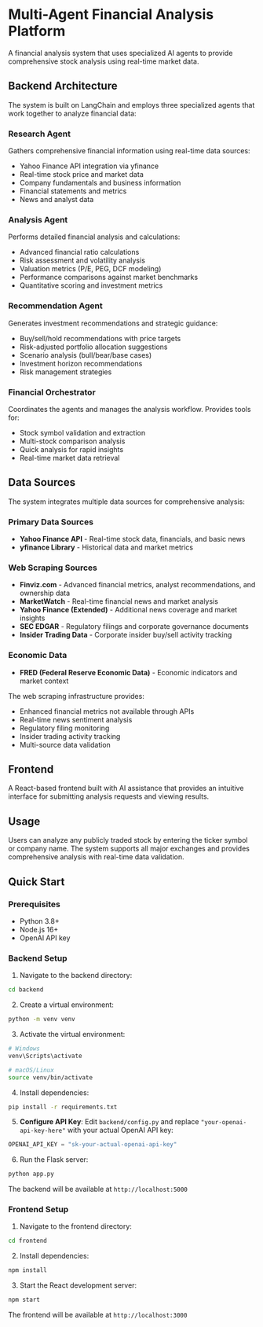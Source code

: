 # Multi-Agent Financial Analysis Platform

A financial analysis system that uses specialized AI agents to provide comprehensive stock analysis using real-time market data.

## Backend Architecture

The system is built on LangChain and employs three specialized agents that work together to analyze financial data:

### Research Agent
Gathers comprehensive financial information using real-time data sources:
- Yahoo Finance API integration via yfinance
- Real-time stock price and market data
- Company fundamentals and business information
- Financial statements and metrics
- News and analyst data

### Analysis Agent
Performs detailed financial analysis and calculations:
- Advanced financial ratio calculations
- Risk assessment and volatility analysis
- Valuation metrics (P/E, PEG, DCF modeling)
- Performance comparisons against market benchmarks
- Quantitative scoring and investment metrics

### Recommendation Agent
Generates investment recommendations and strategic guidance:
- Buy/sell/hold recommendations with price targets
- Risk-adjusted portfolio allocation suggestions
- Scenario analysis (bull/bear/base cases)
- Investment horizon recommendations
- Risk management strategies

### Financial Orchestrator
Coordinates the agents and manages the analysis workflow. Provides tools for:
- Stock symbol validation and extraction
- Multi-stock comparison analysis
- Quick analysis for rapid insights
- Real-time market data retrieval

## Data Sources

The system integrates multiple data sources for comprehensive analysis:

### Primary Data Sources
- **Yahoo Finance API** - Real-time stock data, financials, and basic news
- **yfinance Library** - Historical data and market metrics

### Web Scraping Sources
- **Finviz.com** - Advanced financial metrics, analyst recommendations, and ownership data
- **MarketWatch** - Real-time financial news and market analysis
- **Yahoo Finance (Extended)** - Additional news coverage and market insights
- **SEC EDGAR** - Regulatory filings and corporate governance documents
- **Insider Trading Data** - Corporate insider buy/sell activity tracking

### Economic Data
- **FRED (Federal Reserve Economic Data)** - Economic indicators and market context

The web scraping infrastructure provides:
- Enhanced financial metrics not available through APIs
- Real-time news sentiment analysis
- Regulatory filing monitoring
- Insider trading activity tracking
- Multi-source data validation

## Frontend

A React-based frontend built with AI assistance that provides an intuitive interface for submitting analysis requests and viewing results.

## Usage

Users can analyze any publicly traded stock by entering the ticker symbol or company name. The system supports all major exchanges and provides comprehensive analysis with real-time data validation.

##  Quick Start

### Prerequisites

- Python 3.8+
- Node.js 16+
- OpenAI API key

### Backend Setup

1. Navigate to the backend directory:
```bash
cd backend
```

2. Create a virtual environment:
```bash
python -m venv venv
```

3. Activate the virtual environment:
```bash
# Windows
venv\Scripts\activate

# macOS/Linux
source venv/bin/activate
```

4. Install dependencies:
```bash
pip install -r requirements.txt
```

5. **Configure API Key**: Edit `backend/config.py` and replace `"your-openai-api-key-here"` with your actual OpenAI API key:
```python
OPENAI_API_KEY = "sk-your-actual-openai-api-key"
```

6. Run the Flask server:
```bash
python app.py
```

The backend will be available at `http://localhost:5000`

### Frontend Setup

1. Navigate to the frontend directory:
```bash
cd frontend
```

2. Install dependencies:
```bash
npm install
```

3. Start the React development server:
```bash
npm start
```

The frontend will be available at `http://localhost:3000`
